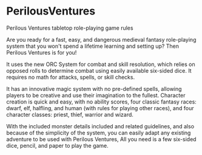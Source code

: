 # PerilousVentures
Perilous Ventures tabletop role-playing game rules

Are you ready for a fast, easy, and dangerous medieval fantasy role-playing system that you won't spend a lifetime learning and setting up? Then Perilous Ventures is for you!

It uses the new ORC System for combat and skill resolution, which relies on opposed rolls to determine combat using easily available six-sided dice. It requires no math for attacks, spells, or skill checks.

It has an innovative magic system with no pre-defined spells, allowing players to be creative and use their imagination to the fullest. Character creation is quick and easy, with no ability scores, four classic fantasy races: dwarf, elf, halfling, and human (with rules for playing other races), and four character classes: priest, thief, warrior and wizard.

With the included monster details included and related guidelines, and also because of the simplicity of the system, you can easily adapt any existing adventure to be used with Perilous Ventures, All you need is a few six-sided dice, pencil, and paper to play the game.
